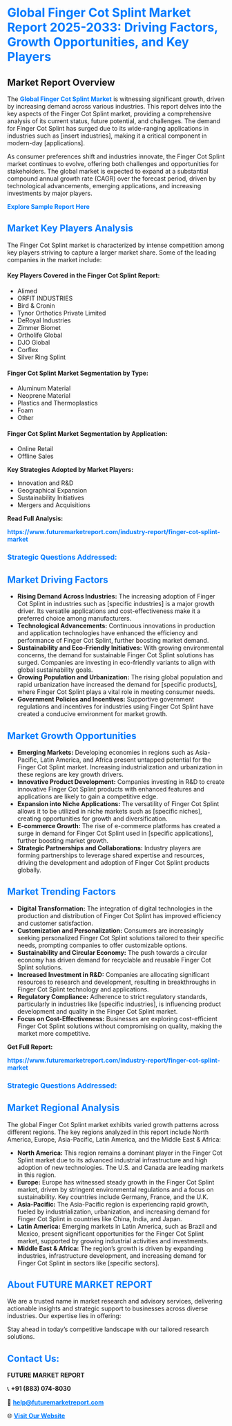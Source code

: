 <h1 style="color: #007BFF;">Global Finger Cot Splint Market Report 2025-2033: Driving Factors, Growth Opportunities, and Key Players</h1>

<section id="overview">
<h2>Market Report Overview</h2>
<p>The <a href="https://www.futuremarketreport.com/industry-report/finger-cot-splint-market" style="color: #007BFF; text-decoration: none;"><strong>Global Finger Cot Splint Market</strong></a> is witnessing significant growth, driven by increasing demand across various industries. This report delves into the key aspects of the Finger Cot Splint market, providing a comprehensive analysis of its current status, future potential, and challenges. The demand for Finger Cot Splint has surged due to its wide-ranging applications in industries such as [insert industries], making it a critical component in modern-day [applications].</p>
<p>As consumer preferences shift and industries innovate, the Finger Cot Splint market continues to evolve, offering both challenges and opportunities for stakeholders. The global market is expected to expand at a substantial compound annual growth rate (CAGR) over the forecast period, driven by technological advancements, emerging applications, and increasing investments by major players.</p>
</section>

<section id="overview">
<p><a href="https://www.futuremarketreport.com/request-sample/reportId=79690" style="color: #007BFF; text-decoration: none;"><strong>Explore Sample Report Here</strong></a></p>
</section>

<section id="key-players">
<h2 style="color: #007BFF;">Market Key Players Analysis</h2>
<p>The Finger Cot Splint market is characterized by intense competition among key players striving to capture a larger market share. Some of the leading companies in the market include:</p>
<h4>Key Players Covered in the Finger Cot Splint Report:</h4>
<ul><li>Alimed</li><li>ORFIT INDUSTRIES</li><li>Bird &amp; Cronin</li><li>Tynor Orthotics Private Limited</li><li>DeRoyal Industries</li><li>Zimmer Biomet</li><li>Ortholife Global</li><li>DJO Global</li><li>Corflex</li><li>Silver Ring Splint</li></ul>
<h4>Finger Cot Splint Market Segmentation by Type:</h4>
<ul><li>Aluminum Material</li><li>Neoprene Material</li><li>Plastics and Thermoplastics</li><li>Foam</li><li>Other</li></ul>

<h4>Finger Cot Splint Market Segmentation by Application:</h4>
<ul><li>Online Retail</li><li>Offline Sales</li></ul>
<p><strong>Key Strategies Adopted by Market Players:</strong></p>
<ul>
<li>Innovation and R&D</li>
<li>Geographical Expansion</li>
<li>Sustainability Initiatives</li>
<li>Mergers and Acquisitions</li>
</ul>
</section>

<section>
<p><strong>Read Full Analysis: </strong></p><a href="https://www.futuremarketreport.com/industry-report/finger-cot-splint-market" style="color: #007BFF; text-decoration: none;"><strong>https://www.futuremarketreport.com/industry-report/finger-cot-splint-market</strong></a>
<h3 style="color: #007BFF;">Strategic Questions Addressed:</h3>
</section>

<section id="driving-factors">
<h2 style="color: #007BFF;">Market Driving Factors</h2>
<ul>
<li><strong>Rising Demand Across Industries:</strong> The increasing adoption of Finger Cot Splint in industries such as [specific industries] is a major growth driver. Its versatile applications and cost-effectiveness make it a preferred choice among manufacturers.</li>
<li><strong>Technological Advancements:</strong> Continuous innovations in production and application technologies have enhanced the efficiency and performance of Finger Cot Splint, further boosting market demand.</li>
<li><strong>Sustainability and Eco-Friendly Initiatives:</strong> With growing environmental concerns, the demand for sustainable Finger Cot Splint solutions has surged. Companies are investing in eco-friendly variants to align with global sustainability goals.</li>
<li><strong>Growing Population and Urbanization:</strong> The rising global population and rapid urbanization have increased the demand for [specific products], where Finger Cot Splint plays a vital role in meeting consumer needs.</li>
<li><strong>Government Policies and Incentives:</strong> Supportive government regulations and incentives for industries using Finger Cot Splint have created a conducive environment for market growth.</li>
</ul>
</section>

<section id="growth-opportunities">
<h2 style="color: #007BFF;">Market Growth Opportunities</h2>
<ul>
<li><strong>Emerging Markets:</strong> Developing economies in regions such as Asia-Pacific, Latin America, and Africa present untapped potential for the Finger Cot Splint market. Increasing industrialization and urbanization in these regions are key growth drivers.</li>
<li><strong>Innovative Product Development:</strong> Companies investing in R&D to create innovative Finger Cot Splint products with enhanced features and applications are likely to gain a competitive edge.</li>
<li><strong>Expansion into Niche Applications:</strong> The versatility of Finger Cot Splint allows it to be utilized in niche markets such as [specific niches], creating opportunities for growth and diversification.</li>
<li><strong>E-commerce Growth:</strong> The rise of e-commerce platforms has created a surge in demand for Finger Cot Splint used in [specific applications], further boosting market growth.</li>
<li><strong>Strategic Partnerships and Collaborations:</strong> Industry players are forming partnerships to leverage shared expertise and resources, driving the development and adoption of Finger Cot Splint products globally.</li>
</ul>
</section>

<section id="trending-factors">
<h2 style="color: #007BFF;">Market Trending Factors</h2>
<ul>
<li><strong>Digital Transformation:</strong> The integration of digital technologies in the production and distribution of Finger Cot Splint has improved efficiency and customer satisfaction.</li>
<li><strong>Customization and Personalization:</strong> Consumers are increasingly seeking personalized Finger Cot Splint solutions tailored to their specific needs, prompting companies to offer customizable options.</li>
<li><strong>Sustainability and Circular Economy:</strong> The push towards a circular economy has driven demand for recyclable and reusable Finger Cot Splint solutions.</li>
<li><strong>Increased Investment in R&D:</strong> Companies are allocating significant resources to research and development, resulting in breakthroughs in Finger Cot Splint technology and applications.</li>
<li><strong>Regulatory Compliance:</strong> Adherence to strict regulatory standards, particularly in industries like [specific industries], is influencing product development and quality in the Finger Cot Splint market.</li>
<li><strong>Focus on Cost-Effectiveness:</strong> Businesses are exploring cost-efficient Finger Cot Splint solutions without compromising on quality, making the market more competitive.</li>
</ul>
</section>

<section>
<p><strong>Get Full Report: </strong></p><a href="https://www.futuremarketreport.com/industry-report/finger-cot-splint-market" style="color: #007BFF; text-decoration: none;"><strong>https://www.futuremarketreport.com/industry-report/finger-cot-splint-market</strong></a>
<h3 style="color: #007BFF;">Strategic Questions Addressed:</h3>
</section>


<section id="regional-analysis">
<h2 style="color: #007BFF;">Market Regional Analysis</h2>
<p>The global Finger Cot Splint market exhibits varied growth patterns across different regions. The key regions analyzed in this report include North America, Europe, Asia-Pacific, Latin America, and the Middle East & Africa:</p>
<ul>
<li><strong>North America:</strong> This region remains a dominant player in the Finger Cot Splint market due to its advanced industrial infrastructure and high adoption of new technologies. The U.S. and Canada are leading markets in this region.</li>
<li><strong>Europe:</strong> Europe has witnessed steady growth in the Finger Cot Splint market, driven by stringent environmental regulations and a focus on sustainability. Key countries include Germany, France, and the U.K.</li>
<li><strong>Asia-Pacific:</strong> The Asia-Pacific region is experiencing rapid growth, fueled by industrialization, urbanization, and increasing demand for Finger Cot Splint in countries like China, India, and Japan.</li>
<li><strong>Latin America:</strong> Emerging markets in Latin America, such as Brazil and Mexico, present significant opportunities for the Finger Cot Splint market, supported by growing industrial activities and investments.</li>
<li><strong>Middle East & Africa:</strong> The region’s growth is driven by expanding industries, infrastructure development, and increasing demand for Finger Cot Splint in sectors like [specific sectors].</li>
</ul>
</section>

<footer>
<h2 style="color: #007BFF;">About FUTURE MARKET REPORT</h2>
<p>We are a trusted name in market research and advisory services, delivering actionable insights and strategic support to businesses across diverse industries. Our expertise lies in offering:</p>

<p>Stay ahead in today’s competitive landscape with our tailored research solutions.</p>

<h2 style="color: #007BFF;">Contact Us:</h2>
<p><strong>FUTURE MARKET REPORT</strong></p>
<p>📞 <strong>+91 (883) 074-8030</strong></p>
<p>📧 <strong><a href="mailto:help@futuremarketreport.com" style="color: #007BFF;">help@futuremarketreport.com</a></strong></p>
<p>🌐 <strong><a href="https://www.futuremarketreport.com/" style="color: #007BFF;">Visit Our Website</a></strong></p>
</footer>
